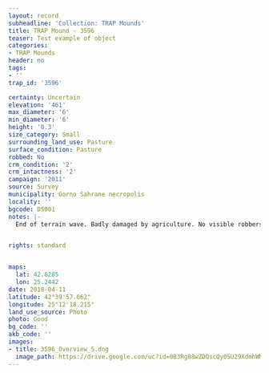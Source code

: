 ```yaml
---
layout: record
subheadline: 'Collection: TRAP Mounds'
title: TRAP Mound - 3596
teaser: Test example of object
categories:
- TRAP Mounds
header: no
tags:
- ''
trap_id: '3596'

certainty: Uncertain
elevation: '461'
max_diameter: '6'
min_diameter: '6'
height: '0.3'
size_category: Small
surrounding_land_use: Pasture
surface_condition: Pasture
robbed: No
crm_condition: '2'
crm_intactness: '2'
campaign: '2011'
source: Survey
municipality: Gorno Sahrane necropolis
locality: ''
bgcode: DS001
notes: |-
  End of terrain wave. Badly damaged by agriculture. No visible robbers' trenchs.


rights: standard


maps:
  lat: 42.6285
  lon: 25.2442
date: 2018-04-11
latitude: 42°39'57.062"
longitude: 25°12'18.215"
land_use_source: Photo
photo: Good
bg_code: ''
akb_code: ''
images:
- title: 3596_Overview_S.dng
  image_path: https://drive.google.com/uc?id=0B3Rg88wZDQscQy05U29XdmhWMmM
---
```

